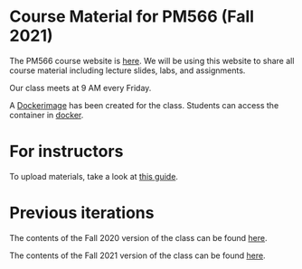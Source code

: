 
# Course Material for PM566 (Fall 2021)

The PM566 course website is
[here](https://USCbiostats.github.io/PM566). We will be using
this website to share all course material including lecture slides,
labs, and assignments.

Our class meets at 9 AM every Friday.

A [Dockerimage]() has been created for the class. Students can access
the container in [docker](docker).

# For instructors

To upload materials, take a look at [this guide](adding-materials.md).

# Previous iterations

The contents of the Fall 2020 version of the class can be found
[here](https://github.com/USCbiostats/PM566/tree/fall2020).

The contents of the Fall 2021 version of the class can be found
[here](https://github.com/USCbiostats/PM566/tree/fall2021).
